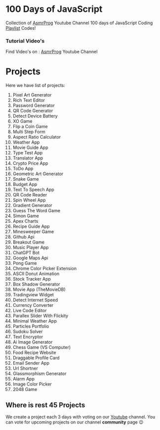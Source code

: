 # 100 Days of JavaScript

Collection of <a href="https://youtube.com/#AsmrProg" target="_blank">AsmrProg</a> Youtube Channel 100 days of JavaScript Coding <a href="https://www.youtube.com/playlist?list=PLkC56g8fboI0HghByzVuD2Vz8ROUXfF_j" target="_blank">Playlist</a> Codes!

### Tutorial Video's

Find Video's on : <a href="https://youtube.com/@AsmrProg" target="_blank">AsmrProg</a> Youtube Channel

# Projects

Here we have list of projects:

01. Pixel Art Generator
02. Rich Text Editor
03. Password Generator
04. QR Code Generator
05. Detect Device Battery
06. XO Game
07. Flip a Coin Game
08. Multi Step Form
09. Aspect Ratio Calculator
10. Weather App
11. Movie Guide App
12. Type Test App
13. Translator App
14. Crypto Price App
15. ToDo App
16. Geometric Art Generator
17. Snake Game
18. Budget App
19. Text To Speech App
20. QR Code Reader
21. Spin Wheel App
22. Gradient Generator
23. Guess The Word Game
24. Simon Game
25. Apex Charts
26. Recipe Guide App
27. Minesweeper Game
28. Github Api
29. Breakout Game
30. Music Player App
31. ChatGPT Bot
32. Google Maps Api
33. Pong Game
34. Chrome Color Picker Extension
35. ASCII Donut Animation
36. Stock Tracker App
37. Box Shadow Generator
38. Movie App (TheMovieDB)
39. Tradingview Widget
40. Detect Internet Speed
41. Currency Converter
42. Live Code Editor
43. Parallex Slider With Flickity
44. Minimal Weather App
45. Particles Portfolio
46. Sudoku Solver
47. Text Encryptor
48. Ai Image Generator
49. Chess Game (VS Computer)
50. Food Recipe Website
51. Draggable Profile Card
52. Email Sender App
53. Url Shortner
54. Glassmorphism Generator
55. Alarm App
56. Image Color Picker
57. 2048 Game

## Where is rest 45 Projects

We create a project each 3 days with voting on our <a href="https://youtube.com/@AsmrProg" target="_blank">Youtube</a> channel.
You can vote for upcoming projects on our channel **community** page :wink: